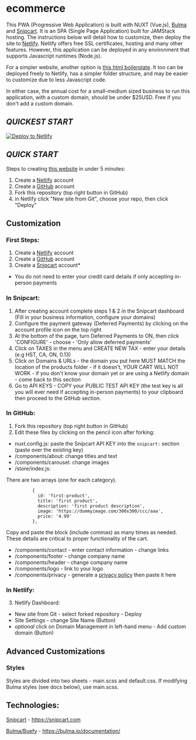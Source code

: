 # ecommerce

This PWA (Progressive Web Application) is built with NUXT (Vue.js), [Bulma](https://bulma.io) and [Snipcart](https://snipcart.com).  It is an SPA (Single Page Application) built for JAMStack hosting.  The instructions below will detail how to customize, then deploy the site to [Netlify](https://netlify.com).  Netlify offers free SSL certificates, hosting and many other features. However, this application can be deployed in any environment that supports Javascript runtimes (Node.js).

For a simpler website, another option is [this html boilerplate](https://github.com/majordomo-consulting/boilerplate.html.snipcart).  It too can be deployed freely to Netlify, has a simpler folder structure, and may be easier to customize due to less Javascript code.

In either case, the annual cost for a small-medium sized business to run this application, with a custom domain, should be under $25USD.  Free if you don't add a custom domain.

## ***QUICKEST START***

<a href="https://app.netlify.com/start/deploy?repository=https://github.com/majordomo-consulting/boilerplate.nuxt.ecommerce">
  <img src="https://www.netlify.com/img/deploy/button.svg" title="Deploy to Netlify">
</a>

## ***QUICK START***

Steps to creating [this website](https://getting-started-with-ecommerce.netlify.app/) in under 5 minutes:

1. Create a [Netlify](https://netlify.com) account
2. Create a [GitHub](https://github.com) account
3. Fork this repository (top right button in GitHub)
4. in Netlify click "New site from Git", choose your repo, then click "Deploy"

## Customization

### First Steps:

1. Create a [Netlify](https://netlify.com) account
2. Create a [GitHub](https://github.com) account
3. Create a [Snipcart](https://snipcart.com) account*
* You do not need to enter your credit card details if only accepting in-person payments

### In Snipcart:

1. After creating account complete steps 1 & 2 in the Snipcart dashboard (Fill in your business information, configure your domains)
2. Configure the payment gateway (Deferred Payments) by clicking on the account profile icon on the top right
3. At the bottom of the page, turn Deferred Payments to ON, then click 'CONFIGURE' - choose - 'Only allow deferred payments'
5. Click on TAXES in the menu and CREATE NEW TAX - enter your details (e.g HST, CA, ON, 0.13)
6. Click on Domains & URLs - the domain you put here MUST MATCH the location of the products folder - if it doesn't, YOUR CART WILL NOT WORK - if you don't know your domain yet or are using a Netlify domain - come back to this section
7. Go to API KEYS - COPY your PUBLIC TEST API KEY (the test key is all you will ever need if accepting in-person payments) to your clipboard then proceed to the GitHub section.

### In GitHub:

1. Fork this repository (top right button in GitHub)
2. Edit these files by clicking on the pencil icon after forking:
- nuxt.config.js: paste the Snipcart API KEY into the `snipcart:` section (paste over the existing key)
- /components/about: change titles and text
- /components/carousel: change images
- /store/index.js:

There are two arrays (one for each category). 

```
          { 
            id: 'first-product', 
            title: 'first product', 
            description: 'first product description', 
            image: 'https://dummyimage.com/300x300/ccc/aaa', 
            price: '4.99'
          },
```

Copy and paste the block (include commas) as many times as needed.  These details are critical to proper functionality of the cart.

- /components/contact - enter contact information - change links
- /components/footer - change company name
- /components/header - change company name
- /components/logo - link to your logo
- /components/privacy - generate a [privacy policy](https://www.shopify.ca/tools/policy-generator) then paste it here

### In Netlify:

3. Netlify Dashboard:
- New site from Git - select forked repository - Deploy
- Site Settings - change Site Name (Button)
- *optional* click on Domain Management in left-hand menu - Add custom domain (Button)

## Advanced Customizations

### Styles

Styles are divided into two sheets - main.scss and default.css.  If modifying Bulma styles (see docs below), use main.scss.

## Technologies:

[Snipcart](https://snipcart.com) - https://snipcart.com

[Bulma/Buefy](https://bulma.io/documentation/) - https://bulma.io/documentation/
